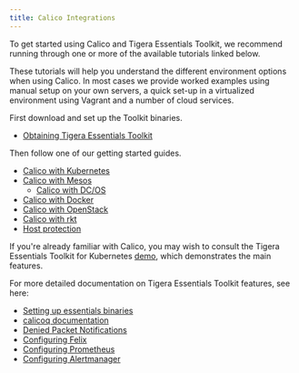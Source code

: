 ```yaml
---
title: Calico Integrations
---
```


To get started using Calico and Tigera Essentials Toolkit, we recommend running
through one or more of the available tutorials linked below.

These tutorials will help you understand the different environment options when
using Calico.  In most cases we provide worked examples using manual setup on
your own servers, a quick set-up in a virtualized environment using Vagrant and
a number of cloud services.

First download and set up the Toolkit binaries.
- [Obtaining Tigera Essentials Toolkit](essentials)

Then follow one of our getting started guides.
- [Calico with Kubernetes](kubernetes)
- [Calico with Mesos](mesos)
  - [Calico with DC/OS](mesos/installation/dc-os)
- [Calico with Docker](docker)
- [Calico with OpenStack](openstack)
- [Calico with rkt](rkt)
- [Host protection](bare-metal/bare-metal)

If you're already familiar with Calico, you may wish to consult the
Tigera Essentials Toolkit for Kubernetes [demo](essentials/simple-policy-essentials), which
demonstrates the main features.

For more detailed documentation on Tigera Essentials Toolkit features, see here:
- [Setting up essentials binaries](essentials)
- [calicoq documentation]({{site.baseurl}}/{{page.version}}/reference/calicoq)
- [Denied Packet Notifications]({{site.baseurl}}/{{page.version}}/reference/essentials/policy-violations)
- [Configuring Felix]({{site.baseurl}}/{{page.version}}/reference/felix/configuration)
- [Configuring Prometheus]({{site.baseurl}}/{{page.version}}/usage/configuration/prometheus)
- [Configuring Alertmanager]({{site.baseurl}}/{{page.version}}/usage/configuration/alertmanager)
